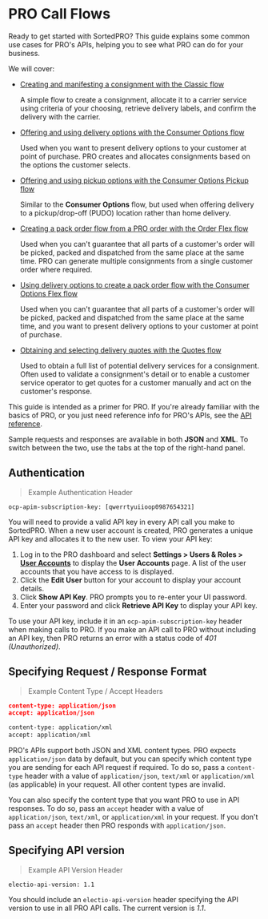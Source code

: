 # PRO Call Flows

Ready to get started with SortedPRO? This guide explains some common use cases for PRO's APIs, helping you to see what PRO can do for your business. 

We will cover:

* [Creating and manifesting a consignment with the Classic flow](#classic-flow)
   
   A simple flow to create a consignment, allocate it to a carrier service using criteria of your choosing, retrieve delivery labels, and confirm the delivery with the carrier. 

* [Offering and using delivery options with the Consumer Options flow](#consumer-options-flow) 

   Used when you want to present delivery options to your customer at point of purchase. PRO creates and allocates consignments based on the options the customer selects.

* [Offering and using pickup options with the Consumer Options Pickup flow](#consumer-options-pickup-flow)

   Similar to the **Consumer Options** flow, but used when offering delivery to a pickup/drop-off (PUDO) location rather than home delivery. 

* [Creating a pack order flow from a PRO order with the Order Flex flow](#order-flex-flow)

   Used when you can't guarantee that all parts of a customer's order will be picked, packed and dispatched from the same place at the same time. PRO can generate multiple consignments from a single customer order where required.

* [Using delivery options to create a pack order flow with the Consumer Options Flex flow](#consumer-options-flex-flow)

   Used when you can't guarantee that all parts of a customer's order will be picked, packed and dispatched from the same place at the same time, and you want to present delivery options to your customer at point of purchase.

* [Obtaining and selecting delivery quotes with the Quotes flow](#quotes-flow)

   Used to obtain a full list of potential delivery services for a consignment. Often used to validate a consignment's detail or to enable a customer service operator to get quotes for a customer manually and act on the customer's response.

<aside class="note">
  This guide is intended as a primer for PRO. If you're already familiar with the basics of PRO, or you just need reference info for PRO's APIs, see the <a href="https://docs.electioapp.com/#/api">API reference</a>.

  Sample requests and responses are available in both <strong>JSON</strong> and <strong>XML</strong>. To switch between the two, use the tabs at the top of the right-hand panel.
</aside>

## Authentication

> Example Authentication Header

```
ocp-apim-subscription-key: [qwerrtyuiioop0987654321]

```

You will need to provide a valid API key in every API call you make to SortedPRO. When a new user account is created, PRO generates a unique API key and allocates it to the new user. To view your API key:

1. Log in to the PRO dashboard and select **Settings > Users & Roles > [User Accounts](https://www.electioapp.com/Company/UserAccounts)** to display the **User Accounts** page. A list of the user accounts that you have access to is displayed.
2. Click the **Edit User** button for your account to display your account details.
3. Click **Show API Key**. PRO prompts you to re-enter your UI password.
4. Enter your password and click **Retrieve API Key** to display your API key.

To use your API key, include it in an `ocp-apim-subscription-key` header when making calls to PRO. If you make an API call to PRO without including an API key, then PRO returns an error with a status code of _401 (Unauthorized)_.

## Specifying Request / Response Format

> Example Content Type / Accept Headers

```json
content-type: application/json
accept: application/json
```

```xml
content-type: application/xml
accept: application/xml
```

PRO's APIs support both JSON and XML content types. PRO expects `application/json` data by default, but you can specify which content type you are sending for each API request if required. To do so, pass a `content-type` header with a value of `application/json`, `text/xml` or `application/xml` (as applicable) in your request. All other content types are invalid.

You can also specify the content type that you want PRO to use in API responses. To do so, pass an `accept` header with a value of `application/json`, `text/xml`, or `application/xml` in your request. If you don't pass an `accept` header then PRO responds with `application/json`.

## Specifying API version

> Example API Version Header

```
electio-api-version: 1.1
```

You should include an `electio-api-version` header specifying the API version to use in all PRO API calls. The current version is _1.1_.